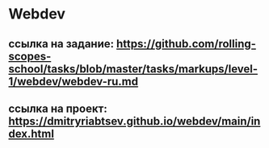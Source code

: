 # Webdev

## ссылка на задание: https://github.com/rolling-scopes-school/tasks/blob/master/tasks/markups/level-1/webdev/webdev-ru.md
## ссылка на проект: https://dmitryriabtsev.github.io/webdev/main/index.html
